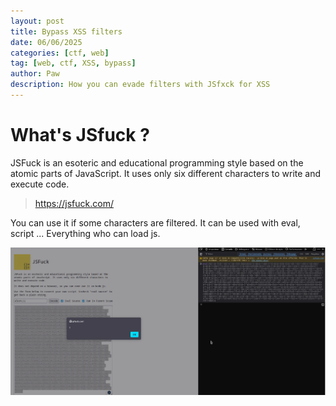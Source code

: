 ```yaml
---
layout: post
title: Bypass XSS filters 
date: 06/06/2025
categories: [ctf, web]
tag: [web, ctf, XSS, bypass]
author: Paw
description: How you can evade filters with JSfxck for XSS
---
```


# What's JSfuck ? 
JSFuck is an esoteric and educational programming style based on the atomic parts of JavaScript. It uses only six different characters to write and execute code.
> https://jsfuck.com/

You can use it if some characters are filtered. It can be used with eval, script ... Everything who can load js.

![image](../assets/EvadingFilters/image.png)
